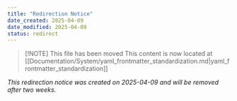 ```yaml
---
title: "Redirection Notice"
date_created: 2025-04-09
date_modified: 2025-04-09
status: redirect
---
```


> [!NOTE] This file has been moved
> This content is now located at [[Documentation/System/yaml_frontmatter_standardization.md|yaml_frontmatter_standardization]]

*This redirection notice was created on 2025-04-09 and will be removed after two weeks.*
